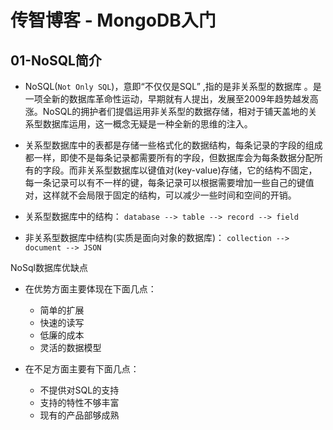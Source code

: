 # 传智博客 - MongoDB入门

## 01-NoSQL简介

- NoSQL(`Not Only SQL`)，意即“不仅仅是SQL” ,指的是非关系型的数据库 。是一项全新的数据库革命性运动，早期就有人提出，发展至2009年趋势越发高涨。NoSQL的拥护者们提倡运用非关系型的数据存储，相对于铺天盖地的关系型数据库运用，这一概念无疑是一种全新的思维的注入。 
- 关系型数据库中的表都是存储一些格式化的数据结构，每条记录的字段的组成都一样，即使不是每条记录都需要所有的字段，但数据库会为每条数据分配所有的字段。而非关系型数据库以键值对(key-value)存储，它的结构不固定，每一条记录可以有不一样的键，每条记录可以根据需要增加一些自己的键值对，这样就不会局限于固定的结构，可以减少一些时间和空间的开销。 

- 关系型数据库中的结构： `database --> table --> record --> field`
- 非关系型数据库中结构(实质是面向对象的数据库)： `collection --> document --> JSON`

NoSql数据库优缺点

- 在优势方面主要体现在下面几点：
  - 简单的扩展
  - 快速的读写
  - 低廉的成本
  - 灵活的数据模型

- 在不足方面主要有下面几点：
  - 不提供对SQL的支持
  - 支持的特性不够丰富
  - 现有的产品部够成熟